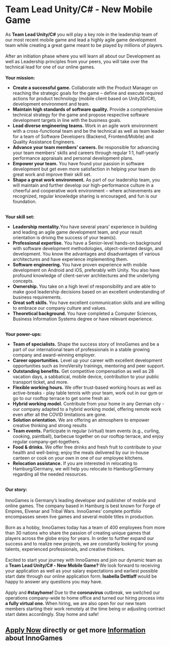 <h1>Team Lead Unity/C# - New Mobile Game</h1>
<p>As <strong>Team Lead Unity/C#</strong> you will play a key role in the leadership team of our most recent mobile game and lead a highly agile game development team while creating a great game meant to be played by millions of players.<br /><br />After an initiation phase where you will learn all about our Development as well as Leadership principles from your peers, you will take over the technical lead for one of our online games.<br /><br /><strong></strong><strong>Your mission:</strong><strong>&nbsp;</strong></p><ul><li><strong>Create a successful game.&nbsp;</strong>Collaborate with the Product Manager on reaching the strategic goals for the game &ndash; define and execute required actions for product technology (mobile client based on Unity3D/C#), development environment and team.</li><li><strong>Maintain high standards of software quality.</strong> Provide a comprehensive technical strategy for the game and propose respective software development targets in line with the business goals.</li><li><strong>Lead diverse engineering teams.</strong> Work in an agile work environment with a cross-functional team and be the technical as well as team leader for a team of Software Developers (Backend, Frontend/Mobile) and Quality Assistance Engineers.</li><li><strong>Advance your team members&rsquo; careers. </strong>Be responsible for advancing your team members&rsquo; skills and careers through regular 1:1, half-yearly performance appraisals and personal development plans.</li><li><strong>Empower your team.</strong> You have found your passion in software development but get even more satisfaction in helping your team do great work and improve their skill set.</li><li><strong>Shape a great work environment.</strong> As part of our leadership team, you will maintain and further develop our high-performance culture in a cheerful and cooperative work environment &ndash; where achievements are recognized, regular knowledge sharing is encouraged, and fun is our foundation.</li></ul><p><strong><br />Your skill set:</strong><strong>&nbsp;</strong></p><ul><li><strong>Leadership mentality.</strong>You have several years&rsquo; experience in building and leading an agile game development team, and your result orientation is driving the success of your team(s).</li><li><strong>Professional expertise.</strong>&nbsp;You have a Senior-level hands-on background with software development methodologies, object-oriented design, and development. You know the advantages and disadvantages of various architectures and have experience implementing them.</li><li><strong>Software engineering. </strong>You have proven experience with mobile development on Android and iOS, preferably with Unity. You also have profound knowledge of client-server architectures and the underlying concepts.</li><li><strong>Ownership. </strong>You take on a high level of responsibility and are able to make good leadership decisions based on an excellent understanding of business requirements.</li><li><strong>Great soft skills. </strong>You have excellent communication skills and are willing to embrace our company culture and values.</li><li><strong>Theoretical background. </strong>You have completed a Computer Sciences, Business Information Systems degree or have relevant experience.<strong></strong><br /><strong></strong></li></ul><p><strong><br /></strong><strong></strong><strong>Your power-ups:</strong><strong>&nbsp;</strong></p><ul><li><strong>Team of specialists.</strong> Shape the success story of InnoGames and be a part of our international team of professionals in a stable growing company and award-winning employer.</li><li><strong>Career opportunities.</strong> Level up your career with excellent development opportunities such as InnoVersity trainings, mentoring and peer support.</li><li><strong>Outstanding benefits.</strong> Get competitive compensation as well as 28 vacation days, a sabbatical, mobile device, contribution to your public transport ticket, and more.</li><li><strong>Flexible working hours.</strong> We offer trust-based working hours as well as active-breaks - play table tennis with your team, work out in our gym or go to our rooftop terrace to get some fresh air.</li><li><strong>Hybrid working model.</strong> Contribute from your home in any German city - our company adapted to a hybrid working model, offering remote work even after all the COVID limitations are gone.</li><li><strong>Solution orientation.</strong> We are offering an atmosphere to empower creative thinking and strong results</li><li><strong>Team events.</strong> Participate in regular (virtual) team events (e.g., curling, cooking, paintball), barbecue together on our rooftop terrace, and enjoy regular company-get-togethers.</li><li><strong>Food &amp; drinks.</strong> We offer free drinks and fresh fruit to contribute to your health and well-being; enjoy the meals delivered by our in-house canteen or cook on your own in one of our employee kitchens.</li><li><strong>Relocation assistance.</strong> If you are interested in relocating to Hamburg/Germany, we will help you relocate to Hamburg/Germany regarding all the needed resources.</li></ul><p><br /><strong>Our story:<br /><br /></strong>InnoGames is Germany&rsquo;s leading developer and publisher of mobile and online games. The company based in Hamburg is best known for Forge of Empires, Elvenar and Tribal Wars. InnoGames&rsquo; complete portfolio encompasses seven live games and several mobile titles in production.<br /><br />Born as a hobby, InnoGames today has a team of 400 employees from more than 30 nations who share the passion of creating unique games that players across the globe enjoy for years. In order to further expand our success and to realize new projects, we are constantly looking for young talents, experienced professionals, and creative thinkers.<br /><br />Excited to start your journey with InnoGames and join our dynamic team as a<strong> Team Lead Unity/C# - New Mobile Game? </strong>We look forward to receiving your application as well as your salary expectations and earliest possible start date through our online application form.<strong> Isabella Dettlaff </strong>would be happy to answer any questions you may have.<br /><br />Apply and<strong> #stayhome! </strong>Due to the<strong> coronavirus </strong>outbreak, we switched our operations company-wide to home office and turned our hiring process into<strong> a fully virtual one. </strong>When hiring, we are also open for our new team members starting their work remotely at the time being or adjusting contract start dates accordingly. Stay home and safe!</p>

<h2><a href="https://jobs.jobvite.com/careers/innogames/job/oBKdffwx/apply?__jvst=Job+Board&__jvsd=github_jobs_repo">Apply Now</a> directly or get more <a href="https://www.innogames.com/career/detail/job/team-lead-unity-c#-new-mobile-game/?s=github_jobs_repo">Information</a> about InnoGames</h2>
